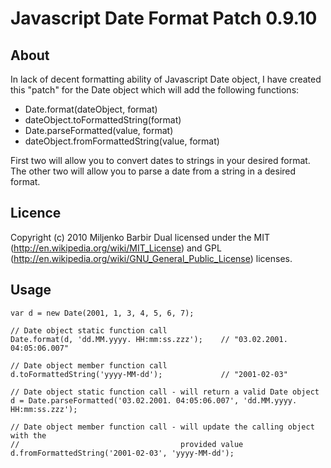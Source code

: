 Javascript Date Format Patch 0.9.10
================================================================================================

About
------------------------------------------------------------------------------------------------

In lack of decent formatting ability of Javascript Date object, I have created this "patch" for
the Date object which will add the following functions:

 * Date.format(dateObject, format)
 * dateObject.toFormattedString(format)
 * Date.parseFormatted(value, format)
 * dateObject.fromFormattedString(value, format)

First two will allow you to convert dates to strings in your desired format.
The other two will allow you to parse a date from a string in a desired format.

Licence
------------------------------------------------------------------------------------------------

Copyright (c) 2010 Miljenko Barbir
Dual licensed under the MIT (http://en.wikipedia.org/wiki/MIT_License) and GPL 
(http://en.wikipedia.org/wiki/GNU_General_Public_License) licenses.

Usage
------------------------------------------------------------------------------------------------

    var d = new Date(2001, 1, 3, 4, 5, 6, 7);
    
    // Date object static function call
    Date.format(d, 'dd.MM.yyyy. HH:mm:ss.zzz');    // "03.02.2001. 04:05:06.007"
    
    // Date object member function call
    d.toFormattedString('yyyy-MM-dd');             // "2001-02-03"
    
    // Date object static function call - will return a valid Date object
    d = Date.parseFormatted('03.02.2001. 04:05:06.007', 'dd.MM.yyyy. HH:mm:ss.zzz');
    
    // Date object member function call - will update the calling object with the
    //                                    provided value
    d.fromFormattedString('2001-02-03', 'yyyy-MM-dd');
